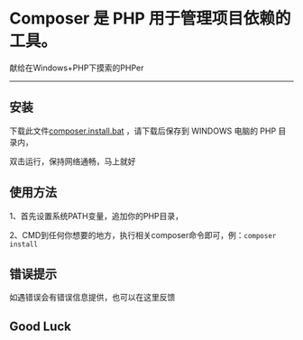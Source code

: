 # Composer 是 PHP 用于管理项目依赖的工具。

献给在Windows+PHP下摸索的PHPer

---

## 安装
下载此文件[composer.install.bat](https://github.com/Hayse/composer.bat/composer.install.bat) ，请下载后保存到 WINDOWS 电脑的 PHP 目录内，

双击运行，保持网络通畅，马上就好

## 使用方法
1、首先设置系统PATH变量，追加你的PHP目录，

2、CMD到任何你想要的地方，执行相关composer命令即可，例：`composer install`

## 错误提示
如遇错误会有错误信息提供，也可以在这里反馈

## Good Luck
